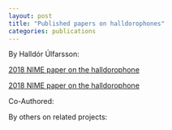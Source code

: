 ```yaml
---
layout: post
title: "Published papers on halldorophones"
categories: publications
---
```

By Halldór Úlfarsson:

[2018 NIME paper on the halldorophone](/posts/papers/Halldorophone_NIME_2018.pdf "download")

[2018 NIME paper on the halldorophone](/posts/papers/Halldorophone_NIME_2018.pdf)


Co-Authored:

By others on related projects:
